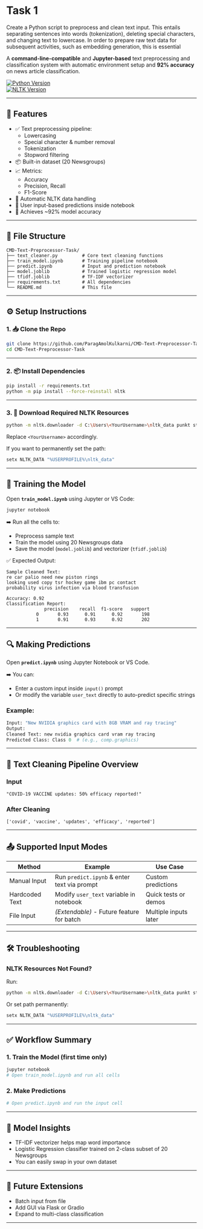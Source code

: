 
# Task 1
 Create a Python script to preprocess and clean text input. This entails separating sentences into words (tokenization), deleting special characters, and changing text to lowercase. In order to prepare raw text data for subsequent activities, such as embedding generation, this is essential
   
A **command-line-compatible** and **Jupyter-based** text preprocessing and classification system with automatic environment setup and **92% accuracy** on news article classification.

[![Python Version](https://img.shields.io/badge/Python-3.08-blue)](https://www.python.org/)  
[![NLTK Version](https://img.shields.io/badge/NLTK-3.8.1-green)](https://www.nltk.org/)

---

## 🚀 Features

- ✅ Text preprocessing pipeline:
  - Lowercasing
  - Special character & number removal
  - Tokenization
  - Stopword filtering
- 📦 Built-in dataset (20 Newsgroups)
- 📈 Metrics:
  - Accuracy
  - Precision, Recall
  - F1-Score
- 🔄 Automatic NLTK data handling
- 💬 User input-based predictions inside notebook
- 🧠 Achieves ~92% model accuracy

---

## 📁 File Structure

```
CMD-Text-Preprocessor-Task/
├── text_cleaner.py         # Core text cleaning functions
├── train_model.ipynb       # Training pipeline notebook
├── predict.ipynb           # Input and prediction notebook
├── model.joblib            # Trained logistic regression model
├── tfidf.joblib            # TF-IDF vectorizer
├── requirements.txt        # All dependencies
└── README.md               # This file
```

---

## ⚙️ Setup Instructions

### 1. 📥 Clone the Repo

```bash
git clone https://github.com/ParagAmolKulkarni/CMD-Text-Preprocessor-Task.git
cd CMD-Text-Preprocessor-Task
```

---

### 2. 📦 Install Dependencies

```bash
pip install -r requirements.txt
python -m pip install --force-reinstall nltk
```

---

### 3. 🔄 Download Required NLTK Resources

```bash
python -m nltk.downloader -d C:\Users\<YourUsername>\nltk_data punkt stopwords
```

Replace `<YourUsername>` accordingly.

If you want to permanently set the path:

```bash
setx NLTK_DATA "%USERPROFILE%\nltk_data"
```

---

## 🧪 Training the Model

Open **`train_model.ipynb`** using Jupyter or VS Code:

```bash
jupyter notebook
```

➡️ Run all the cells to:
- Preprocess sample text
- Train the model using 20 Newsgroups data
- Save the model (`model.joblib`) and vectorizer (`tfidf.joblib`)

✅ Expected Output:
```
Sample Cleaned Text:
re car palio need new piston rings  
looking used copy tsr hockey game ibm pc contact  
probability virus infection via blood transfusion

Accuracy: 0.92
Classification Report:
              precision    recall  f1-score   support
           0       0.93      0.91      0.92       198
           1       0.91      0.93      0.92       202
```

---

## 🔍 Making Predictions

Open **`predict.ipynb`** using Jupyter Notebook or VS Code.

➡️ You can:
- Enter a custom input inside `input()` prompt
- Or modify the variable `user_text` directly to auto-predict specific strings

### Example:

```python
Input: "New NVIDIA graphics card with 8GB VRAM and ray tracing"
Output:
Cleaned Text: new nvidia graphics card vram ray tracing  
Predicted Class: Class 0  # (e.g., comp.graphics)
```

---

## 🧠 Text Cleaning Pipeline Overview

### Input
```text
"COVID-19 VACCINE updates: 50% efficacy reported!"
```

### After Cleaning
```text
['covid', 'vaccine', 'updates', 'efficacy', 'reported']
```

---

## 📤 Supported Input Modes

| Method         | Example                                      | Use Case               |
|----------------|----------------------------------------------|------------------------|
| Manual Input   | Run `predict.ipynb` & enter text via prompt  | Custom predictions     |
| Hardcoded Text | Modify `user_text` variable in notebook      | Quick tests or demos   |
| File Input     | *(Extendable)* - Future feature for batch    | Multiple inputs later  |

---

## 🛠 Troubleshooting

### NLTK Resources Not Found?

Run:

```bash
python -m nltk.downloader -d C:\Users\<YourUsername>\nltk_data punkt stopwords
```

Or set path permanently:

```bash
setx NLTK_DATA "%USERPROFILE%\nltk_data"
```

---

## ✅ Workflow Summary

### 1. Train the Model (first time only)

```bash
jupyter notebook
# Open train_model.ipynb and run all cells
```

### 2. Make Predictions

```bash
# Open predict.ipynb and run the input cell
```

---

## 🧠 Model Insights

- TF-IDF vectorizer helps map word importance
- Logistic Regression classifier trained on 2-class subset of 20 Newsgroups
- You can easily swap in your own dataset

---

## 🔧 Future Extensions

- Batch input from file
- Add GUI via Flask or Gradio
- Expand to multi-class classification

---
